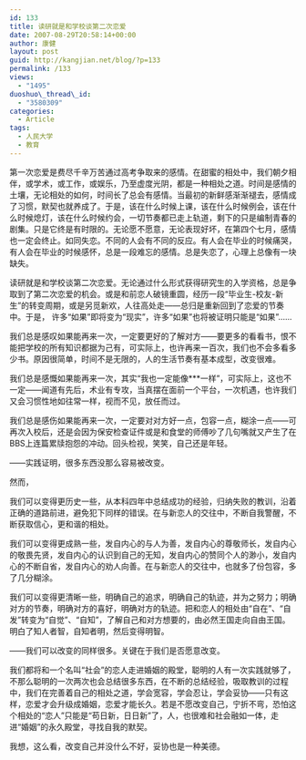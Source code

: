 ```yaml
---
id: 133
title: 读研就是和学校谈第二次恋爱
date: 2007-08-29T20:58:14+00:00
author: 康健
layout: post
guid: http://kangjian.net/blog/?p=133
permalink: /133
views:
  - "1495"
duoshuo\_thread\_id:
  - "3580309"
categories:
  - Article
tags:
  - 人民大学
  - 教育
---
```

第一次恋爱是费尽千辛万苦通过高考争取来的感情。在甜蜜的相处中，我们朝夕相伴，或学术，或工作，或娱乐，乃至虚度光阴，都是一种相处之道。时间是感情的土壤，无论相处的如何，时间长了总会有感情。当最初的新鲜感渐渐褪去，感情成了习惯，默契也就养成了。于是，该在什么时候上课，该在什么时候例会，该在什么时候熄灯，该在什么时候约会，一切节奏都已走上轨道，剩下的只是编制青春的剧集。只是它终是有时限的。无论愿不愿意，无论表现好坏，在第四个七月，感情也一定会终止。如同失恋。不同的人会有不同的反应。有人会在毕业的时候痛哭，有人会在毕业的时候感怀，总是一段难忘的感情。总是失恋了，心理上总像有一块缺失。

读研就是和学校谈第二次恋爱。无论通过什么形式获得研究生的入学资格，总是争取到了第二次恋爱的机会。或是和前恋人破镜重圆，经历一段“毕业生-校友-新生”的转变周期，或是另觅新欢，人往高处走——总归是重新回到了恋爱的节奏中。于是， 许多“如果”即将变为“现实”，许多“如果”也将被证明只能是“如果”……

我们总是感叹如果能再来一次，一定要更好的了解对方——要更多的看看书，恨不能把学校的所有知识都据为己有，可实际上，也许再来一百次，我们也不会多看多少书。原因很简单，时间不是无限的，人的生活节奏有基本成型，改变很难。

我们总是感慨如果能再来一次，其实“我也一定能像\*\*\*一样”，可实际上，这也不一定——闻道有先后，术业有专攻，当真摆在面前一个平台，一次机遇，也许我们又会习惯性地如往常一样，视而不见，放任而过。

我们总是感伤如果能再来一次，一定要对对方好一点，包容一点，糊涂一点——可再次入校后，还是会因为保安检查证件或是和食堂的师傅吵了几句嘴就又产生了在BBS上连篇累牍抱怨的冲动。回头检视，笑笑，自己还是年轻。

——实践证明，很多东西没那么容易被改变。

然而，

我们可以变得更历史一些，从本科四年中总结成功的经验，归纳失败的教训，沿着正确的道路前进，避免犯下同样的错误。在与新恋人的交往中，不断自我警醒，不断获取信心，更和谐的相处。

我们可以变得更成熟一些，发自内心的与人为善，发自内心的尊敬师长，发自内心的敬畏先贤，发自内心的认识到自己的无知，发自内心的赞同个人的渺小，发自内心的不断自省，发自内心的劝人向善。在与新恋人的交往中，也就多了份包容，多了几分糊涂。

我们可以变得更清晰一些，明确自己的追求，明确自己的轨迹，并为之努力；明确对方的节奏，明确对方的喜好，明确对方的轨迹。把和恋人的相处由“自在”、“自发”转变为“自觉”、“自知”，了解自己和对方想要的，由必然王国走向自由王国。明白了知人者智，自知者明，然后变得明智。

——我们可以改变的同样很多。关键在于我们是否愿意改变。

我们都将和一个名叫“社会”的恋人走进婚姻的殿堂，聪明的人有一次实践就够了，不那么聪明的一次两次也会总结很多东西，在不断的总结经验，吸取教训的过程中，我们在完善着自己的相处之道，学会宽容，学会忍让，学会妥协——只有这样，恋爱才会升级成婚姻，恋爱才能长久。若是不愿改变自己，宁折不弯，恐怕这个相处的“恋人”只能是“苟日新，日日新”了，人，也很难和社会融如一体，走进“婚姻”的永久殿堂，寻找自我的默契。

我想，这么看，改变自己并没什么不好，妥协也是一种美德。